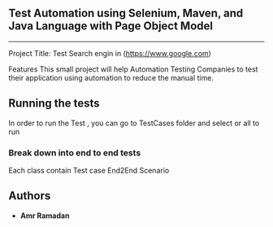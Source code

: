 Test Automation using **Selenium**, **Maven**, and **Java Language** with **Page Object Model** 
---
---
Project Title: Test Search engin in (https://www.google.com)

Features This small project will help Automation Testing Companies to test their application using automation to reduce the manual time.

## Running the tests

In order to run the Test , you can go to TestCases folder and select or all to run 

### Break down into end to end tests

Each class contain Test case End2End Scenario 


## Authors

* **Amr Ramadan**

